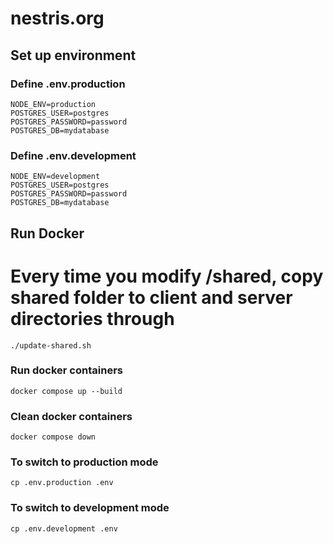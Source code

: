 # nestris.org

## Set up environment

### Define .env.production
```
NODE_ENV=production
POSTGRES_USER=postgres
POSTGRES_PASSWORD=password
POSTGRES_DB=mydatabase
```

### Define .env.development
```
NODE_ENV=development
POSTGRES_USER=postgres
POSTGRES_PASSWORD=password
POSTGRES_DB=mydatabase
```


## Run Docker


# Every time you modify /shared, copy shared folder to client and server directories through
`./update-shared.sh`

### Run docker containers
`docker compose up --build`

### Clean docker containers
`docker compose down`

### To switch to production mode
`cp .env.production .env`

### To switch to development mode
`cp .env.development .env`